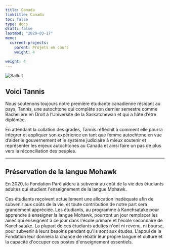```yaml
---
title: Canada
linktitle: Canada
toc: false
type: docs
draft: false
lastmod: "2020-03-17"
menu:
  current-projects:
    parent: Projets en cours
    weight: 4

weight: 4
---
```

![Salluit](/img/Canada/Salluit.jpg)

## Voici Tannis

Nous soutenons toujours notre première étudiante canadienne résidant au pays, Tannis, une autochtone qui complète son dernier semestre comme Bachelière en Droit à l’Université de la Saskatchewan et qui a hâte d’être diplômée.

En attendant la collation des grades, Tannis réfléchit à comment elle pourra intégrer et appliquer son expérience en tant que femme autochtone en vue d’aider le gouvernement et le système judiciaire à mieux soutenir et représenter les enjeux autochtones au Canada et ainsi faire un pas de plus vers la réconciliation des peuples.

_______________________________________________________________________________

## Préservation de la langue Mohawk  

En 2020, la Fondation Paré aidera à subvenir au coût de la vie des étudiants adultes qui étudient l'enseignement de la langue Mohawk.

Ces étudiants reçoivent actuellement une allocation inadéquate afin de subvenir aux coûts de la vie, et toute contribution de notre part sera grandement appréciée. Les étudiants, au programme à Kanehsatake pour apprendre à enseigner la langue Mohawk, pourront un jour remplacer les aînés qui enseignent à ce jour dans l'école primare et l'école secondaire de Kanehsatake. La plupart de ces étudiants adultes n'ont ni revenu, ni bourse, pour subvenir à leurs besoins pendant qu'ils sont aux études. L'appui de la Fondation leur donnera la chance de rebâtir leur propre langue et culture et la capacité d'occuper ces postes d'enseignement essentiels.
